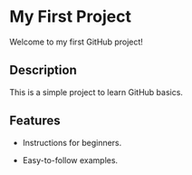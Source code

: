 # My First Project 

Welcome to my first GitHub project! 

 

## Description 

This is a simple project to learn GitHub basics. 


## Features 

- Instructions for beginners. 

- Easy-to-follow examples. 
